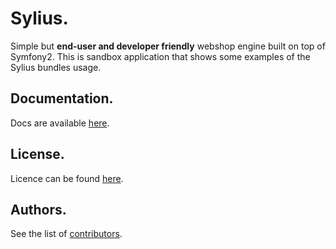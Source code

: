 Sylius.
=======

Simple but **end-user and developer friendly** webshop engine built on top of Symfony2.
This is sandbox application that shows some examples of the Sylius bundles usage.

Documentation.
--------------

Docs are available [here](http://sylius.org/docs).

License.
--------

Licence can be found [here](http://sylius.org/licence).

Authors.
--------

See the list of [contributors](http://github.com/Sylius/Sylius-Sandbox/contributors).
